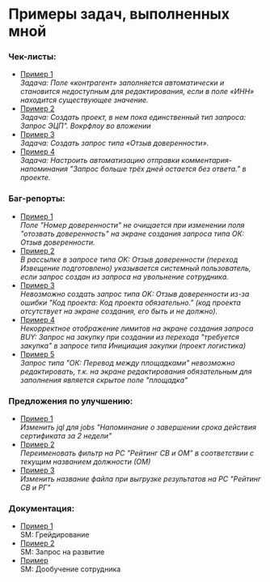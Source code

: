 # Примеры задач, выполненных мной
### Чек-листы:
+ [Пример 1](https://github.com/Budenovsky/portfolio/tree/main/check_lists/check_list%231) <br> 
*Задача: Поле «контрагент» заполняется автоматически и становится недоступным для редактирования, если в поле «ИНН» находится существующее значение.*
+ [Пример 2](https://github.com/Budenovsky/portfolio/tree/main/check_lists/check_list%232) <br> 
*Задача: Создать проект, в нем пока единственный тип запроса: Запрос ЭЦП". Вокрфлоу во вложении*
+ [Пример 3](https://github.com/Budenovsky/portfolio/tree/main/check_lists/check_list%233) <br> 
*Задача: Создать запрос типа «Отзыв доверенности».*
+ [Пример 4](https://github.com/Budenovsky/portfolio/tree/main/check_lists/check_list%234) <br> 
*Задача: Настроить автоматизацию отправки комментария-напоминания "Запрос больше трёх дней остается без ответа." в проекте.*

### Баг-репорты:
+ [Пример 1](https://github.com/Budenovsky/portfolio/tree/main/bug_reports/bug_report_1) <br> 
*Поле "Номер доверенности" не очищается при изменении поля "отозвать доверенность" на экране создания запроса типа ОК: Отзыв доверенности.*
+ [Пример 2](https://github.com/Budenovsky/portfolio/tree/main/bug_reports/bug_report_2) <br> 
*В рассылке в запросе типа OK: Отзыв доверенности (переход Извещение подготовлено) указывается системный пользователь, если запрос создан из запроса на увольнение сотрудника.*
+ [Пример 3](https://github.com/Budenovsky/portfolio/tree/main/bug_reports/bug_report_3) <br> 
*Невозможно создать запрос типа OK: Отзыв доверенности из-за ошибки "Код проекта: Код проекта обязательно." (код проекта отсутствует на экране создания, его быть и не должно).*
+ [Пример 4](https://github.com/Budenovsky/portfolio/tree/main/bug_reports/bug_report_4) <br> 
*Некорректное отображение лимитов на экране создания запроса BUY: Запрос на закупку при создании из перехода "требуется закупка" в запросе типа Инициация закупки (проект логистика)*
+ [Пример 5](https://github.com/Budenovsky/portfolio/tree/main/bug_reports/bug_report_5) <br> 
*Запрос типа "ОК: Перевод между площадками" невозможно редактировать, т.к. на экране редактирования обязательным для заполнения является скрытое поле "площадка"*

### Предложения по улучшению:
+ [Пример 1](https://github.com/Budenovsky/portfolio/tree/main/improvement_suggestions/improvement_suggestion_1) <br> 
*Изменить jql для jobs "Напоминание о завершении срока действия сертификата за 2 недели"*
+ [Пример 2](https://github.com/Budenovsky/portfolio/tree/main/improvement_suggestions/improvement_suggestion_2) <br> 
*Переименовать фильтр на РС "Рейтинг СВ и ОМ" в соответствии с текущим названием должности (ОМ)*
+ [Пример 3](https://github.com/Budenovsky/portfolio/tree/main/improvement_suggestions/improvement_suggestion_3) <br> 
*Изменить название файла при выгрузке результатов на РС "Рейтинг СВ и РГ"*
### Документация:
+ [Пример 1](https://github.com/Budenovsky/portfolio/tree/main/specifications/specification_1) <br> 
SM: Грейдирование
+ [Пример 2](https://github.com/Budenovsky/portfolio/tree/main/specifications/specification_2) <br> 
SM: Запрос на развитие 
+ [Пример ](https://github.com/Budenovsky/portfolio/tree/main/specifications/specification_3) <br> 
SM: Дообучение сотрудника
